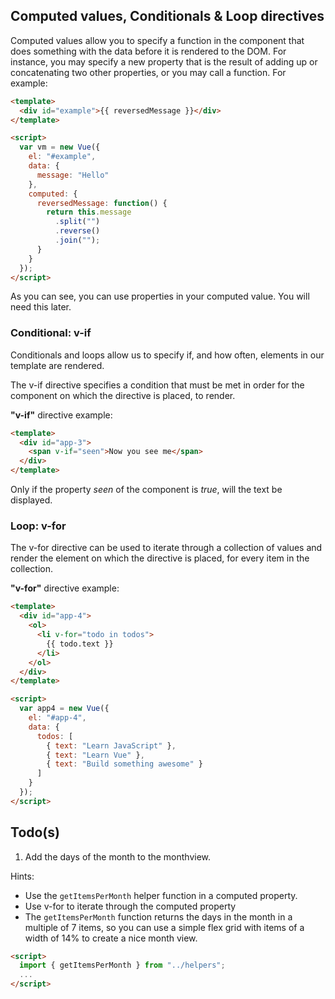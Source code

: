 ## Computed values, Conditionals & Loop directives

Computed values allow you to specify a function in the component that does something with the data before it is rendered to the DOM. For instance, you may specify a new property that is the result of adding up or concatenating two other properties, or you may call a function. For example:

```html
<template>
  <div id="example">{{ reversedMessage }}</div>
</template>

<script>
  var vm = new Vue({
    el: "#example",
    data: {
      message: "Hello"
    },
    computed: {
      reversedMessage: function() {
        return this.message
          .split("")
          .reverse()
          .join("");
      }
    }
  });
</script>
```

As you can see, you can use properties in your computed value. You will need this later.

### Conditional: v-if

Conditionals and loops allow us to specify if, and how often, elements in our template are rendered.

The v-if directive specifies a condition that must be met in order for the component on which the directive is placed, to render.

**"v-if"** directive example:

```html
<template>
  <div id="app-3">
    <span v-if="seen">Now you see me</span>
  </div>
</template>
```

Only if the property _seen_ of the component is _true_, will the text be displayed.

### Loop: v-for

The v-for directive can be used to iterate through a collection of values and render the element on which the directive is placed, for every item in the collection.

**"v-for"** directive example:

```html
<template>
  <div id="app-4">
    <ol>
      <li v-for="todo in todos">
        {{ todo.text }}
      </li>
    </ol>
  </div>
</template>

<script>
  var app4 = new Vue({
    el: "#app-4",
    data: {
      todos: [
        { text: "Learn JavaScript" },
        { text: "Learn Vue" },
        { text: "Build something awesome" }
      ]
    }
  });
</script>
```

<i class="far fa-hand-point-down fa-2x"></i>

## Todo(s)

1. Add the days of the month to the monthview.

Hints:

- Use the `getItemsPerMonth` helper function in a computed property.
- Use v-for to iterate through the computed property
- The `getItemsPerMonth` function returns the days in the month in a multiple of 7 items, so you can use a simple flex grid with items of a width of 14% to create a nice month view.

```html
<script>
  import { getItemsPerMonth } from "../helpers";
  ...
</script>
```
